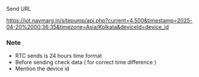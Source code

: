 Send URL

https://iot.navmarg.in/sitepump/api.php?current=4.500&timestamp=2025-04-20%2000:36:35&timezone=Asia/Kolkata&deviceId=device_id

### Note

* RTC sends is 24 hours time format
* Before sending check data ( for correct time difference )
* Mention the device id
